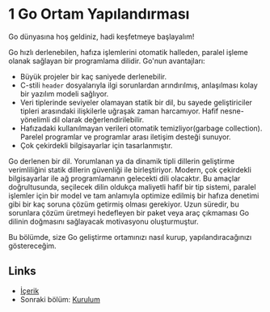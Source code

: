 # 1 Go Ortam Yapılandırması

Go dünyasına hoş geldiniz, hadi keşfetmeye başlayalım!

Go  hızlı derlenebilen, hafıza işlemlerini otomatik halleden, paralel işleme olanak sağlayan bir programlama dilidir. Go'nun avantajları:

- Büyük projeler bir kaç saniyede derlenebilir.
- C-stili `header` dosyalarıyla ilgi sorunlardan arındırılmış, anlaşılması kolay bir yazılım modeli sağlıyor.
- Veri tiplerinde seviyeler olamayan statik bir dil, bu sayede geliştiriciler tipleri arasındaki ilişkilerle uğraşak zaman harcamıyor. Hafif nesne-yönelimli dil olarak değerlendirilebilir.
- Hafızadaki kullanılmayan verileri otomatik temizliyor(garbage collection). Parelel programlar ve programlar arası iletişim desteği sunuyor.
- Çok çekirdekli bilgisayarlar için tasarlanmıştır.

Go derlenen bir dil. Yorumlanan ya da dinamik tipli dillerin geliştirme verimliliğini statik dillerin güvenliği ile birleştiriyor. Modern, çok çekirdekli bilgisayarlar ile ağ programlamanın gelecekti dili olacaktır. Bu amaçlar doğrultusunda, seçilecek dilin oldukça maliyetli hafif bir tip sistemi, paralel işlemler için bir model ve tam anlamıyla optimize edilmiş bir hafıza denetimi gibi bir kaç soruna çözüm getirmiş olması gerekiyor. Uzun süredir, bu sorunlara çözüm üretmeyi hedefleyen bir paket veya araç çıkmaması Go dilinin doğmasını sağlayacak motivasyonu oluşturmuştur.

Bu bölümde, size Go geliştirme ortamınızı nasıl kurup, yapılandıracağınızı göstereceğim.

## Links

- [İçerik](preface.md)
- Sonraki bölüm: [Kurulum](01.1.md)
